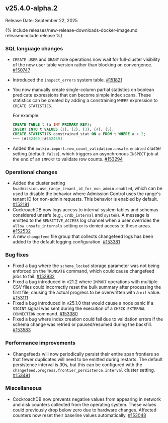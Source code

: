 ## v25.4.0-alpha.2

Release Date: September 22, 2025

{% include releases/new-release-downloads-docker-image.md release=include.release %}

<h3 id="v25-4-0-alpha-2-sql-language-changes">SQL language changes</h3>

- `CREATE USER` and `GRANT` role operations now wait for full-cluster visibility of the new user table version rather than blocking on convergence. [#150747][#150747]
- Introduced the `inspect_errors` system table. [#151821][#151821]
- You now manually create single-column partial statistics on boolean predicate expressions that can become simple index scans. These statistics can be created by adding a constraining `WHERE` expression to `CREATE STATISTICS`.
  
  For example:
  
  ~~~ sql
  CREATE TABLE t (a INT PRIMARY KEY);
  INSERT INTO t VALUES (1), (2), (3), (4), (5);
  CREATE STATISTICS constrained_stat ON a FROM t WHERE a > 2;
  ~~~ [#152469][#152469]
- Added the `bulkio.import.row_count_validation.unsafe.enabled` cluster setting (default: `false`), which triggers an asynchronous `INSPECT` job at the end of an `IMPORT` to validate row counts. [#153294][#153294]

<h3 id="v25-4-0-alpha-2-operational-changes">Operational changes</h3>

- Added the cluster setting `kvadmission.use_range_tenant_id_for_non_admin.enabled`, which can be used to disable the behavior where Admission Control uses the range's tenant ID for non-admin requests. This behavior is enabled by default. [#152181][#152181]
- CockroachDB now logs access to internal system tables and schemas considered unsafe (e.g., `crdb_internal` and `system`). A message is emitted to the `SENSITIVE_ACCESS` log channel when a user overrides the `allow_unsafe_internals` setting or is denied access to these areas. [#152532][#152532]
- A new `changefeed` file group that collects
  changefeed logs has been added to the default logging configuration. [#153381][#153381]

<h3 id="v25-4-0-alpha-2-bug-fixes">Bug fixes</h3>

- Fixed a bug where the `schema_locked` storage parameter was not being enforced on the `TRUNCATE` command, which could cause changefeed jobs to fail. [#152932][#152932]
- Fixed a bug introduced in v21.2 where `IMPORT` operations with multiple CSV files could incorrectly reset the bulk summary after processing the first file, causing the actual progress to be overwritten with a `nil` value. [#153111][#153111]
- Fixed a bug introduced in v25.1.0 that would
  cause a node panic if a `SIGINT` signal was sent during the execution of
  a `CHECK EXTERNAL CONNECTION` command. [#153380][#153380]
- Fixed a bug where index creation could fail due to validation errors if the schema change was retried or paused/resumed during the backfill. [#153583][#153583]

<h3 id="v25-4-0-alpha-2-performance-improvements">Performance improvements</h3>

- Changefeeds will now
  periodically persist their entire span frontiers so that
  fewer duplicates will need to be emitted during restarts.
  The default persistence interval is 30s, but this can be
  configured with the `changefeed.progress.frontier_persistence.interval`
  cluster setting. [#153491][#153491]

<h3 id="v25-4-0-alpha-2-miscellaneous">Miscellaneous</h3>

- CockroachDB now prevents negative values from appearing in network and disk counters collected from the operating system. These values could previously drop below zero due to hardware changes. Affected counters now reset their baseline values automatically. [#153048][#153048]


[#153111]: https://github.com/cockroachdb/cockroach/pull/153111
[#153583]: https://github.com/cockroachdb/cockroach/pull/153583
[#150747]: https://github.com/cockroachdb/cockroach/pull/150747
[#151821]: https://github.com/cockroachdb/cockroach/pull/151821
[#153294]: https://github.com/cockroachdb/cockroach/pull/153294
[#152532]: https://github.com/cockroachdb/cockroach/pull/152532
[#153380]: https://github.com/cockroachdb/cockroach/pull/153380
[#153491]: https://github.com/cockroachdb/cockroach/pull/153491
[#153048]: https://github.com/cockroachdb/cockroach/pull/153048
[#152469]: https://github.com/cockroachdb/cockroach/pull/152469
[#152181]: https://github.com/cockroachdb/cockroach/pull/152181
[#153381]: https://github.com/cockroachdb/cockroach/pull/153381
[#152932]: https://github.com/cockroachdb/cockroach/pull/152932

